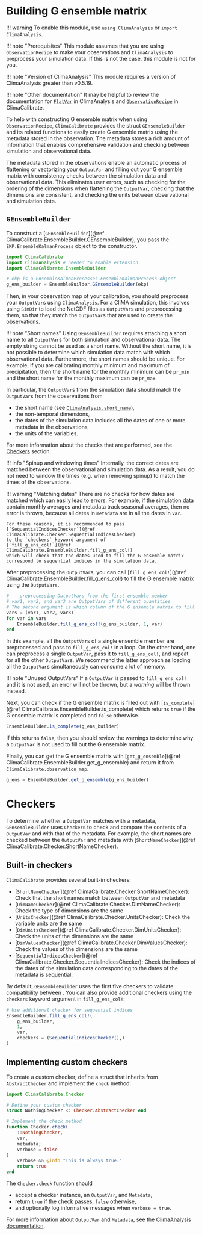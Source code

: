 # Building G ensemble matrix

!!! warning
    To enable this module, use `using ClimaAnalysis` or `import ClimaAnalysis`.

!!! note "Prerequisites"
    This module assumes that you are using `ObservationRecipe` to make your
    observations and `ClimaAnalysis` to preprocess your simulation data. If this
    is not the case, this module is not for you.

!!! note "Version of ClimaAnalysis"
    This module requires a version of ClimaAnalysis greater than v0.5.19.

!!! note "Other documentation"
    It may be helpful to review the documentation for
    [`FlatVar`](https://clima.github.io/ClimaAnalysis.jl/dev/flat/) in
    ClimaAnalysis and [`ObservationRecipe`](@ref) in ClimaCalibrate.

To help with constructing G ensemble matrix when using `ObservationRecipe`,
`ClimaCalibrate` provides the struct `GEnsembleBuilder` and its related
functions to easily create G ensemble matrix using the metadata stored in the
observation. The metadata stores a rich amount of information that enables
comprehensive validation and checking between simulation and
observational data.

The metadata stored in the observations enable an automatic process of
flattening or vectorizing your `OutputVar` and filling out your G ensemble
matrix with consistency checks between the simulation data and observational
data. This eliminates user errors, such as checking for the ordering of the
dimensions when flattening the `OutputVar`, checking that the dimensions are
consistent, and checking the units between observational and simulation data.

## `GEnsembleBuilder`

To construct a [`GEnsembleBuilder`](@ref ClimaCalibrate.EnsembleBuilder.GEnsembleBuilder),
you pass the `EKP.EnsembleKalmanProcess` object to the constructor.

```julia
import ClimaCalibrate
import ClimaAnalysis # needed to enable extension
import ClimaCalibrate.EnsembleBuilder

# ekp is a EnsembleKalmanProcesses.EnsembleKalmanProcess object
g_ens_builder = EnsembleBuilder.GEnsembleBuilder(ekp)
```

Then, in your observation map of your calibration, you should preprocess your
`OutputVar`s using `ClimaAnalysis`. For a CliMA simulation, this involves using
`SimDir` to load the NetCDF files as `OutputVar`s and preprocessing them, so
that they match the `OutputVar`s that are used to create the observations.

!!! note "Short names"
    Using `GEnsembleBuilder` requires attaching a short name to all `OutputVar`s
    for both simulation and observational data. The empty string cannot be used
    as a short name. Without the short name, it is not possible to determine
    which simulation data match with which observational data. Furthermore, the
    short names should be unique. For example, if you are calibrating monthly
    minimum and maximum of precipitation, then the short name for the monthly
    minimum can be `pr_min` and the short name for the monthly maximum can be
    `pr_max`.

In particular, the `OutputVar`s from the simulation data should match the
`OutputVar`s from the observations from
- the short name (see
  [`ClimaAnalysis.short_name`](https://clima.github.io/ClimaAnalysis.jl/dev/api/#ClimaAnalysis.Var.short_name)),
- the non-temporal dimensions,
- the dates of the simulation data includes all the dates of one or more
  metadata in the observations,
- the units of the variables.

For more information about the checks that are performed, see the
[Checkers](#checkers) section.

!!! info "Spinup and windowing times"
    Internally, the correct dates are matched between the observational and
    simulation data. As a result, you do not need to window the times (e.g. when
    removing spinup) to match the times of the observations.

!!! warning "Matching dates"
    There are no checks for how dates are matched which can easily lead to
    errors. For example, if the simulation data contain monthly averages and
    metadata track seasonal averages, then no error is thrown, because all dates
    in `metadata` are in all the dates in `var`.

    For these reasons, it is recommended to pass
    [`SequentialIndicesChecker`](@ref ClimaCalibrate.Checker.SequentialIndicesChecker)
    to the `checkers` keyword argument of
    [`fill_g_ens_col!`](@ref ClimaCalibrate.EnsembleBuilder.fill_g_ens_col!)
    which will check that the dates used to fill the G ensemble matrix
    correspond to sequential indices in the simulation data.

After preprocessing the `OutputVar`s, you can call
[`fill_g_ens_col!`](@ref ClimaCalibrate.EnsembleBuilder.fill_g_ens_col!) to fill
the G ensemble matrix using the `OutputVars`.

```julia
# -- preprocessing OutputVars from the first ensemble member--
# var1, var2, and var3 are OutputVars of different quantities
# The second argument is which column of the G ensemble matrix to fill out
vars = (var1, var2, var3)
for var in vars
    EnsembleBuilder.fill_g_ens_col!(g_ens_builder, 1, var)
end
```

In this example, all the `OutputVar`s of a single ensemble member are
preprocessed and pass to `fill_g_ens_col!` in a loop. On the other hand, one can
preprocess a single `OutputVar`, pass it to `fill_g_ens_col!`, and repeat for
all the other `OutputVar`s. We recommend the latter approach as loading all the
`OutputVar`s simultaneously can consume a lot of memory.

!!! note "Unused OutputVars"
    If a `OutputVar` is passed to `fill_g_ens_col!` and it is not used, an error
    will not be thrown, but a *warning* will be thrown instead.

Next, you can check if the G ensemble matrix is filled out with
[`is_complete`](@ref ClimaCalibrate.EnsembleBuilder.is_complete) which returns
`true` if the G ensemble matrix is completed and `false` otherwise.

```julia
EnsembleBuilder.is_complete(g_ens_builder)
```

If this returns `false`, then you should review the warnings to determine why a
`OutputVar` is not used to fill out the G ensemble matrix.

Finally, you can get the G ensemble matrix with
[`get_g_ensemble`](@ref ClimaCalibrate.EnsembleBuilder.get_g_ensemble) and
return it from `ClimaCalibrate.observation_map`.

```julia
g_ens = EnsembleBuilder.get_g_ensemble(g_ens_builder)
```

# Checkers

To determine whether a `OutputVar` matches with a metadata, `GEnsembleBuilder`
uses `Checker`s to check and compare the contents of a `OutputVar` and with that
of the metadata. For example, the short names are checked between the
`OutputVar` and metadata with
[`ShortNameChecker`](@ref ClimaCalibrate.Checker.ShortNameChecker).

## Built-in checkers

`ClimaCalibrate` provides several built-in checkers:

- [`ShortNameChecker`](@ref ClimaCalibrate.Checker.ShortNameChecker): Check
  that the short names match between `OutputVar` and metadata
- [`DimNameChecker`](@ref ClimaCalibrate.Checker.DimNameChecker): Check
  the type of dimensions are the same
- [`UnitsChecker`](@ref ClimaCalibrate.Checker.UnitsChecker): Check the
  variable units are the same
- [`DimUnitsChecker`](@ref ClimaCalibrate.Checker.DimUnitsChecker): Check
  the units of the dimensions are the same
- [`DimValuesChecker`](@ref ClimaCalibrate.Checker.DimValuesChecker): Check the
  values of the dimensions are the same
- [`SequentialIndicesChecker`](@ref ClimaCalibrate.Checker.SequentialIndicesChecker):
  Check the indices of the dates of the simulation data corresponding to the
  dates of the metadata is sequential.

By default, `GEnsembleBuilder` uses the first five checkers to validate
compatibility between . You can also provide additional checkers using the `checkers`
keyword argument in `fill_g_ens_col!`:

```julia
# Use additional checker for sequential indices
EnsembleBuilder.fill_g_ens_col!(
    g_ens_builder,
    1, 
    var,
    checkers = (SequentialIndicesChecker(),)
)
```

## Implementing custom checkers

To create a custom checker, define a struct that inherits from `AbstractChecker`
and implement the `check` method:

```julia
import ClimaCalibrate.Checker

# Define your custom checker
struct NothingChecker <: Checker.AbstractChecker end

# Implement the check method
function Checker.check(
    ::NothingChecker,
    var,
    metadata;
    verbose = false
)
    verbose && @info "This is always true."
    return true
end
```

The `Checker.check` function should
- accept a checker instance, an `OutputVar`, and `Metadata`,
- return `true` if the check passes, `false` otherwise,
- and optionally log informative messages when `verbose = true`.

For more information about `OutputVar` and `Metadata`, see the
[ClimaAnalysis documentation](https://clima.github.io/ClimaAnalysis.jl/dev/).
